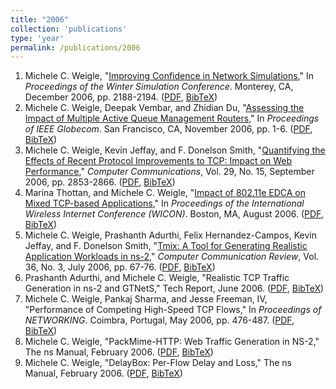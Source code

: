 ```yaml
---
title: "2006"
collection: 'publications'
type: 'year'
permalink: /publications/2006
---
```

1. Michele C. Weigle, "[Improving Confidence in Network Simulations](http://dx.doi.org/10.1109/WSC.2006.323020)," In *Proceedings of the Winter Simulation Conference*. Monterey, CA, December 2006, pp. 2188-2194. ([PDF](http://www.cs.odu.edu/~mweigle/papers/wintersim06.pdf), [BibTeX](/publications/bibtex#weigle-wsc06))
1. Michele C. Weigle, Deepak Vembar, and Zhidian Du, "[Assessing the Impact of Multiple Active Queue Management Routers](http://dx.doi.org/10.1109/GLOCOM.2006.172)," In *Proceedings of IEEE Globecom*. San Francisco, CA, November 2006, pp. 1-6. ([PDF](http://www.cs.odu.edu/~mweigle/papers/globecom06.pdf), [BibTeX](/publications/bibtex#weigle-globecom06))
1. Michele C. Weigle, Kevin Jeffay, and F. Donelson Smith, "[Quantifying the Effects of Recent Protocol Improvements to TCP: Impact on Web Performance](http://dx.doi.org/10.1016/j.comcom.2006.03.001)," *Computer Communications*, Vol. 29, No. 15, September 2006, pp. 2853-2866. ([PDF](http://www.cs.odu.edu/~mweigle/papers/comcom06-preprint.pdf), [BibTeX](/publications/bibtex#weigle-comcom06))
1. Marina Thottan, and Michele C. Weigle, "[Impact of 802.11e EDCA on Mixed TCP-based Applications](http://doi.acm.org/10.1145/1234161.1234187)," In *Proceedings of the International Wireless Internet Conference (WICON)*. Boston, MA, August 2006. ([PDF](http://www.cs.odu.edu/~mweigle/papers/wicon06.pdf), [BibTeX](/publications/bibtex#thottan-wicon06))
1. Michele C. Weigle, Prashanth Adurthi, Felix Hernandez-Campos, Kevin Jeffay, and F. Donelson Smith, "[Tmix: A Tool for Generating Realistic Application Workloads in ns-2](http://doi.acm.org/10.1145/1140086.1140094)," *Computer Communication Review*, Vol. 36, No. 3, July 2006, pp. 67-76. ([PDF](http://www.cs.odu.edu/~mweigle/papers/ccr06.pdf), [BibTeX](/publications/bibtex#weigle-ccr06))
1. Prashanth Adurthi, and Michele C. Weigle, "Realistic TCP Traffic Generation in ns-2 and GTNetS," Tech Report, June 2006. ([PDF](http://www.cs.odu.edu/~mweigle/papers/adurthi-tmix-TR06.pdf), [BibTeX](/publications/bibtex#adurthi-tmix06))
1. Michele C. Weigle, Pankaj Sharma, and Jesse Freeman, IV, "Performance of Competing High-Speed TCP Flows," In *Proceedings of NETWORKING*. Coimbra, Portugal, May 2006, pp. 476-487. ([PDF](http://www.cs.odu.edu/~mweigle/papers/networking06.pdf), [BibTeX](/publications/bibtex#weigle-networking06))
1. Michele C. Weigle, "PackMime-HTTP: Web Traffic Generation in NS-2," The ns Manual, February 2006. ([PDF](http://www.cs.odu.edu/~mweigle/research/netsim/packmime-nsdoc.pdf), [BibTeX](/publications/bibtex#packmime-docs))
1. Michele C. Weigle, "DelayBox: Per-Flow Delay and Loss," The ns Manual, February 2006. ([PDF](http://www.cs.odu.edu/~mweigle/research/netsim/delaybox-nsdoc.pdf), [BibTeX](/publications/bibtex#delaybox-docs))
